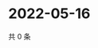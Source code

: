 # 2022-05-16

共 0 条

<!-- BEGIN WEIBO -->
<!-- 最后更新时间 Mon May 16 2022 12:24:51 GMT+0800 (China Standard Time) -->

<!-- END WEIBO -->

